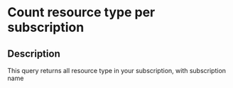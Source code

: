 # Count resource type per subscription

## Description

This query returns all resource type in your subscription, with subscription name

